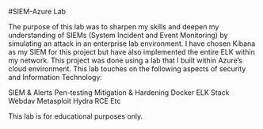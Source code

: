 #SIEM-Azure Lab

The purpose of this lab was to sharpen my skills and deepen my understanding 
of SIEMs (System Incident and Event Monitoring) by simulating an attack in an 
enterprise lab environment. I have chosen Kibana as my SIEM for this project 
but have also implemented the entire ELK within my network.  This project was 
done using a lab that I built within Azure’s cloud environment. This lab 
touches on the following aspects of security and Information Technology:

SIEM & Alerts
Pen-testing
Mitigation & Hardening
Docker
ELK Stack
Webdav
Metasploit
Hydra
RCE
Etc


This lab is for educational purposes only.

